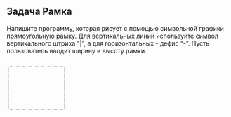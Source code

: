 ## Задача Рамка
Напишите программу,
которая рисует с помощью символьной графики прямоугольную рамку.
Для вертикальных линий используйте символ вертикального штриха “|”,
а для горизонтальных - дефис “-”. Пусть пользователь вводит ширину и высоту рамки.
```
 _ _ _ _ _ _ _ _ _
|                 |
|                 |
|                 |
|                 |
|                 |
|                 |
|_ _ _ _ _ _ _ _ _|

```
